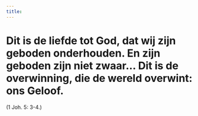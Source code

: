 ```yaml
---
title:
---
```


<style type="text/css" rel="stylesheet">
a { background: none !important; } /* remove underline */
</style>


# Dit is de liefde tot God, dat wij zijn geboden onderhouden. En zijn geboden zijn niet zwaar... Dit is de overwinning, die de wereld overwint: ons Geloof.

(1 Joh. 5: 3-4.)
